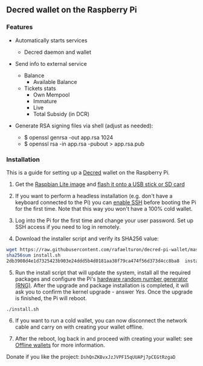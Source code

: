 ## Decred wallet on the Raspberry Pi

### Features
* Automatically starts services
  - Decred daemon and wallet
* Send info to external service
  - Balance
    * Available Balance
  - Tickets stats
    * Own Mempool
    * Immature
    * Live
    * Total Subsidy (in DCR)

* Generate RSA signing files via shell (adjust as needed):
  - $ openssl genrsa -out app.rsa 1024
  - $ openssl rsa -in app.rsa -pubout > app.rsa.pub

### Installation

This is a guide for setting up a [Decred](https://www.decred.org) wallet on the Raspberry Pi.


1. Get the [Raspbian Lite image](https://www.raspberrypi.org/downloads/raspbian/) and [flash it onto a USB stick or SD card](https://www.raspberrypi.org/documentation/installation/installing-images/README.md)


2. If you want to perform a headless installation (e.g. don't have a keyboard connected to the Pi) you can [enable SSH](https://www.raspberrypi.org/documentation/remote-access/ssh/) before booting the Pi for the first time.  Note that this way you won't have a 100% cold wallet.

3. Log into the Pi for the first time and change your user password.  Set up SSH access if you need to log in remotely.

4. Download the installer script and verify its SHA256 value:

````bash
wget https://raw.githubusercontent.com/rafaelturon/decred-pi-wallet/master/install.sh
sha256sum install.sh
2db3908d4e1d7325423b903e24ddd5b4d0181aa38f79ca474f56d373d4cc8ba8  install.sh

````

5. Run the install script that will update the system, install all the required packages and configure the Pi's [hardware random number generator (RNG)](http://fios.sector16.net/hardware-rng-on-raspberry-pi/).  After the upgrade and package installation is completed, it will ask you to confirm the kernel upgrade - answer *Yes*.  Once the upgrade is finished, the Pi will reboot.

````bash
./install.sh
````

6. If you want to run a cold wallet, you can now disconnect the network cable and carry on with creating your wallet offline.

7. After the reboot, log back in and proceed with creating your wallet: see [Offline wallets](https://github.com/chappjc/dcrwallet/blob/master/docs/offline_wallets.md) for more information.






Donate if you like the project: `DshQnZKBvxJzJVPF15qUUAPj7pCEGtRzgaD`

